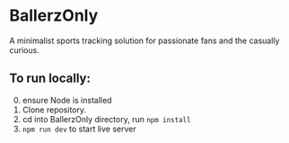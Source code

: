 # BallerzOnly

A minimalist sports tracking solution for passionate fans and the casually curious.

## To run locally:

0. ensure Node is installed
1. Clone repository.
2. cd into BallerzOnly directory, run `npm install`
3. `npm run dev` to start live server

